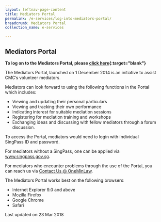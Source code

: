 ```yaml
---
layout: leftnav-page-content
title: Mediators Portal
permalink: /e-services/log-into-mediators-portal/
breadcrumb: Mediators Portal
collection_name: e-services

---
```


Mediators Portal
---

**To log on to the Mediators Portal, please [click here](https://www.mlaw.gov.sg/eservices/cmc/mediatorsportal/login){:target="blank"}**

The Mediators Portal, launched on 1 December 2014 is an initiative to assist CMC’s volunteer mediators.

Mediators can look forward to using the following functions in the Portal which includes:
* Viewing and updating their personal particulars
* Viewing and tracking their own performance
* Indicating interest for suitable mediation sessions
* Registering for mediation training and workshops
* Exchanging ideas and discussing with fellow mediators through a forum discussion.

To access the Portal, mediators would need to login with individual SingPass ID and password.  

For mediators without a SingPass, one can be applied via <a href="https://www.singpass.gov.sg/spauth/login/loginpage?URL=%2F&TAM_OP=login">www.singpass.gov.sg</a>.

For mediators who encounter problems through the use of the Portal, you can reach us via <a href="https://www.mlaw.gov.sg/eservices/enquiry/">Contact Us @ OneMinLaw</a>.

The Mediators Portal works best on the following browsers:

* Internet Explorer 9.0 and above
* Mozilla Firefox
* Google Chrome
* Safari

<p class="right-side-updated">Last updated on 23 Mar 2018</p> 
